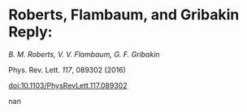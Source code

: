 # Roberts, Flambaum, and Gribakin Reply:

_B. M. Roberts, V. V. Flambaum, G. F. Gribakin_

Phys. Rev. Lett. *117*, 089302 (2016)

[doi:10.1103/PhysRevLett.117.089302](http://dx.doi.org/10.1103/PhysRevLett.117.089302)




nan

